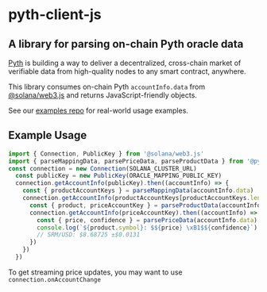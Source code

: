 # pyth-client-js

## A library for parsing on-chain Pyth oracle data

[Pyth](https://pyth.network/) is building a way to deliver a decentralized, cross-chain market of verifiable data from high-quality nodes to any smart contract, anywhere.

This library consumes on-chain Pyth `accountInfo.data` from [@solana/web3.js](https://www.npmjs.com/package/@solana/web3.js) and returns JavaScript-friendly objects.

See our [examples repo](https://github.com/pyth-network/pyth-examples) for real-world usage examples.

## Example Usage

```javascript
import { Connection, PublicKey } from '@solana/web3.js'
import { parseMappingData, parsePriceData, parseProductData } from '@pythnetwork/pyth-client'
const connection = new Connection(SOLANA_CLUSTER_URL)
  const publicKey = new PublicKey(ORACLE_MAPPING_PUBLIC_KEY)
  connection.getAccountInfo(publicKey).then((accountInfo) => {
    const { productAccountKeys } = parseMappingData(accountInfo.data)
    connection.getAccountInfo(productAccountKeys[productAccountKeys.length - 1]).then((accountInfo) => {
      const { product, priceAccountKey } = parseProductData(accountInfo.data)
      connection.getAccountInfo(priceAccountKey).then((accountInfo) => {
        const { price, confidence } = parsePriceData(accountInfo.data)
        console.log(`${product.symbol}: $${price} \xB1$${confidence}`)
        // SRM/USD: $8.68725 ±$0.0131
      })
    })
  })
```

To get streaming price updates, you may want to use `connection.onAccountChange`
